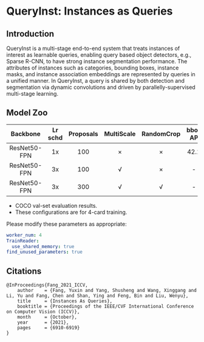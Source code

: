 # QueryInst: Instances as Queries

## Introduction

QueryInst is a multi-stage end-to-end system that treats instances of interest as learnable queries, enabling query
based object detectors, e.g., Sparse R-CNN, to have strong instance segmentation performance. The attributes of
instances such as categories, bounding boxes, instance masks, and instance association embeddings are represented by
queries in a unified manner. In QueryInst, a query is shared by both detection and segmentation via dynamic convolutions
and driven by parallelly-supervised multi-stage learning.

## Model Zoo

|   Backbone   | Lr schd | Proposals | MultiScale | RandomCrop | bbox AP | mask AP | Download | Config                                                  |
|:------------:|:-------:|:---------:|:----------:|:----------:|:-------:|:-------:|----------|---------------------------------------------------------|
| ResNet50-FPN |   1x    |    100    |     ×      |     ×      |  42.1   |  37.8   | -        | [config](./queryinst_r50_fpn_1x_pro100_coco.yml)        |
| ResNet50-FPN |   3x    |    100    |     √      |     ×      |    -    |    -    | -        | [config](./queryinst_r50_fpn_ms_3x_pro100_coco.yml)     |
| ResNet50-FPN |   3x    |    300    |     √      |     √      |    -    |    -    | -        | [config](./queryinst_r50_fpn_mscrop_3x_pro300_coco.yml) |

- COCO val-set evaluation results.
- These configurations are for 4-card training.

Please modify these parameters as appropriate:

```yaml
worker_num: 4
TrainReader:
  use_shared_memory: true
find_unused_parameters: true
```

## Citations

```
@InProceedings{Fang_2021_ICCV,
    author    = {Fang, Yuxin and Yang, Shusheng and Wang, Xinggang and Li, Yu and Fang, Chen and Shan, Ying and Feng, Bin and Liu, Wenyu},
    title     = {Instances As Queries},
    booktitle = {Proceedings of the IEEE/CVF International Conference on Computer Vision (ICCV)},
    month     = {October},
    year      = {2021},
    pages     = {6910-6919}
}
```

